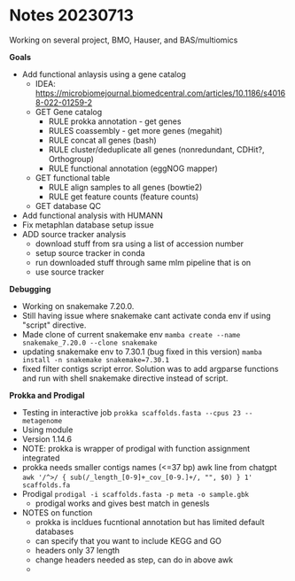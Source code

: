 # Notes 20230713

Working on several project, BMO, Hauser, and BAS/multiomics

**Goals**
- Add functional anlaysis using a gene catalog
    - IDEA: https://microbiomejournal.biomedcentral.com/articles/10.1186/s40168-022-01259-2
    - GET Gene catalog
        - RULE prokka annotation - get genes
        - RULES coassembly - get more genes (megahit)
        - RULE concat all genes (bash)
        - RULE cluster/deduplicate all genes (nonredundant, CDHit?, Orthogroup)
        - RULE functional annotation (eggNOG mapper)
    - GET functional table
        - RULE align samples to all genes (bowtie2)
        - RULE get feature counts (feature counts)
    - GET database QC
- Add functional analysis with HUMANN
- Fix metaphlan database setup issue
- ADD source tracker analysis
    - download stuff from sra using a list of accession number
    - setup source tracker in conda
    - run downloaded stuff through same mlm pipeline that is on 
    - use source tracker 
    

**Debugging**
- Working on snakemake 7.20.0. 
- Still having issue where snakemake cant activate conda env if using "script" directive. 
- Made clone of current snakemake env `mamba create --name snakemake_7.20.0 --clone snakemake`
- updating snakemake env to 7.30.1 (bug fixed in this version) `mamba install -n snakemake snakemake=7.30.1`
- fixed filter contigs script error. Solution was to add argparse functions and run with shell snakemake directive instead of script. 

**Prokka and Prodigal**
- Testing in interactive job `prokka scaffolds.fasta --cpus 23 --metagenome`
- Using module
- Version 1.14.6
- NOTE: prokka is wrapper of prodigal with function assignment integrated
- prokka needs smaller contigs names (<=37 bp) 
    awk line from chatgpt `awk '/^>/ { sub(/_length_[0-9]+_cov_[0-9.]+/, "", $0) } 1' scaffolds.fa`
- Prodigal `prodigal -i scaffolds.fasta -p meta -o sample.gbk`
    - prodigal works and gives best match in genesls
- NOTES on function
    - prokka is incldues fucntional annotation but has limited default databases
    - can specify that you want to include KEGG and GO 
    - headers only 37 length
    - change headers needed as step, can do in above awk
    - 
